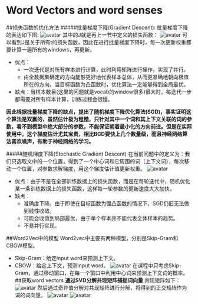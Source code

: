 # Word Vectors and word senses
##损失函数的优化方法
#####批量梯度下降(Gradient Descent):
批量梯度下降的表达如下图: ![avatar](https://github.com/coderGray1296/NLP/blob/master/cs224n/pictures/2.1.png)
其中的J就是再上一节中定义的损失函数：
![avatar](https://github.com/coderGray1296/NLP/blob/master/cs224n/pictures/2.2.png) 
可以看到J是关于所有t的损失函数，因此在进行批量梯度下降时，每一次更新权重都要计算一遍所有的windows，再更新。
- 优点：
  -  一次迭代是对所有样本进行计算，此时利用矩阵进行操作，实现了并行。
  -  由全数据集确定的方向能够更好地代表样本总体，从而更准确地朝向极值所在的方向。当目标函数为凸函数时，优化算法一定能够得到全局最优。
- 缺点：当样本数目(这里的问题就是vocab的window很多)很大时，每迭代一步都需要对所有样本计算，训练过程会很慢。

**因此根据批量梯度下降的缺点，提出了随机梯度下降优化算法(SGD)，事实证明这个算法是双赢的，虽然估计极为粗糙，只针对其中一个词和其上下文关联的词的参数，看不到模型中绝大部分的参数，不能保证朝着最小化的方向前进。但是在实际使用中，这个梯度估计尤其宝贵，相比BGD要快上几个数量级，而且神经网络算法喜欢噪声，有助于神经网络的学习。**

#####随机梯度下降(Stochastic Gradient Descent)
在当前问题中的定义为：我们只选取文中的一个位置，得到了一个中心词和它周围的词（上下文词），每次移动一个位置，对参数求解梯度，用这个梯度估计值更新权重。
![avatar](https://github.com/coderGray1296/NLP/blob/master/cs224n/pictures/2.3.png)
- 优点：由于不是在全部训练数据上的损失函数，而是在每轮迭代中，随机优化某一条训练数据上的损失函数，这样每一轮参数的更新速度大大加快。
- 缺点：
  -  准确度下降。由于即使在目标函数为强凸函数的情况下，SGD仍旧无法做到线性收敛。
  -  可能会收敛到局部最优，由于单个样本并不能代表全体样本的趋势。
  -  不易并行实现。

##Word2Vec中的模型
Word2vec中主要有两种模型，分别是Skip-Gram和CBOW模型。
- Skip-Gram：给定input word来预测上下文。
- CBOW：给定上下文，预测input word。
![avatar](https://github.com/coderGray1296/NLP/blob/master/cs224n/pictures/2.4.png)
在课程中只考虑Skip-Gram，通过移动窗口，在每一个窗口中利用中心词来预测上下文词的概率。
##获取word vectors
**通过SVD分解共现矩阵捕捉词向量**
共现矩阵如下：
![avatar](https://github.com/coderGray1296/NLP/blob/master/cs224n/pictures/2.5.png)
然后通过奇异值分解对共现矩阵进行分解，将得到的正交矩阵作为词的词向量。
![avatar](https://github.com/coderGray1296/NLP/blob/master/cs224n/pictures/2.6.png)
![avatar](https://github.com/coderGray1296/NLP/blob/master/cs224n/pictures/2.7.png)
